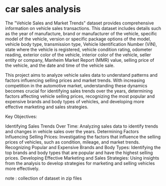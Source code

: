 # car sales analysis

The "Vehicle Sales and Market Trends" dataset provides comprehensive information on vehicle sales transactions. This dataset includes details such as the year of manufacture, brand or manufacturer of the vehicle, specific model of the vehicle, version or specific package options of the model, vehicle body type, transmission type, Vehicle Identification Number (VIN), state where the vehicle is registered, vehicle condition rating, odometer reading, exterior color of the vehicle, interior color of the vehicle, seller entity or company, Manheim Market Report (MMR) value, selling price of the vehicle, and the date and time of the vehicle sale.

This project aims to analyze vehicle sales data to understand patterns and factors influencing selling prices and market trends. With increasing competition in the automotive market, understanding these dynamics becomes crucial for identifying sales trends over the years, determining factors affecting vehicle selling prices, recognizing the most popular and expensive brands and body types of vehicles, and developing more effective marketing and sales strategies.

Key Objectives:

Identifying Sales Trends Over Time: Analyzing sales data to identify trends and changes in vehicle sales over the years.
Determining Factors Influencing Selling Prices: Investigating the factors that influence the selling prices of vehicles, such as condition, mileage, and market trends.
Recognizing Popular and Expensive Brands and Body Types: Identifying the top brands and body types that are popular and have the highest selling prices.
Developing Effective Marketing and Sales Strategies: Using insights from the analysis to develop strategies for marketing and selling vehicles more effectively.

note : collection of dataset in zip files
